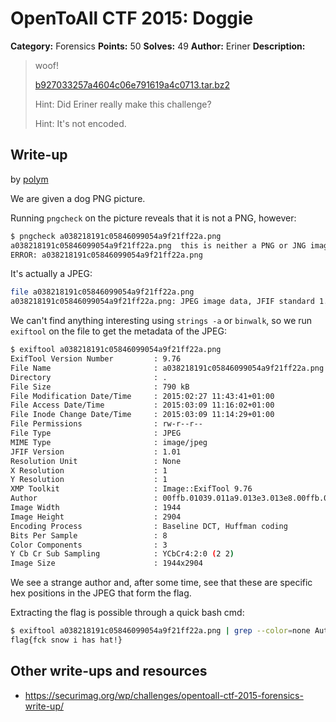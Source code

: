 # OpenToAll CTF 2015: Doggie

**Category:** Forensics
**Points:** 50
**Solves:** 49
**Author:** Eriner
**Description:** 

> woof!
> 
> [b927033257a4604c06e791619a4c0713.tar.bz2](b927033257a4604c06e791619a4c0713.tar.bz2)
>
> Hint: Did Eriner really make this challenge?
>
> Hint: It's not encoded.

## Write-up

by [polym](https://github.com/abpolym)

We are given a dog PNG picture.

Running `pngcheck` on the picture reveals that it is not a PNG, however:

```bash
$ pngcheck a038218191c05846099054a9f21ff22a.png
a038218191c05846099054a9f21ff22a.png  this is neither a PNG or JNG image nor a MNG stream
ERROR: a038218191c05846099054a9f21ff22a.png
```

It's actually a JPEG:

```bash
file a038218191c05846099054a9f21ff22a.png
a038218191c05846099054a9f21ff22a.png: JPEG image data, JFIF standard 1.01
```

We can't find anything interesting using `strings -a` or `binwalk`, so we run `exiftool` on the file to get the metadata of the JPEG:

```bash
$ exiftool a038218191c05846099054a9f21ff22a.png 
ExifTool Version Number         : 9.76
File Name                       : a038218191c05846099054a9f21ff22a.png
Directory                       : .
File Size                       : 790 kB
File Modification Date/Time     : 2015:02:27 11:43:41+01:00
File Access Date/Time           : 2015:03:09 11:16:02+01:00
File Inode Change Date/Time     : 2015:03:09 11:14:29+01:00
File Permissions                : rw-r--r--
File Type                       : JPEG
MIME Type                       : image/jpeg
JFIF Version                    : 1.01
Resolution Unit                 : None
X Resolution                    : 1
Y Resolution                    : 1
XMP Toolkit                     : Image::ExifTool 9.76
Author                          : 00ffb.01039.011a9.013e3.013e8.00ffb.01590.015cb.8a461.8a612.8a6f3.8a8a0.b24ce.b2663.b2751.b2663.a2a23.a2a37.a272d.a2742.6d677.57092.57357.36515.5d538
Image Width                     : 1944
Image Height                    : 2904
Encoding Process                : Baseline DCT, Huffman coding
Bits Per Sample                 : 8
Color Components                : 3
Y Cb Cr Sub Sampling            : YCbCr4:2:0 (2 2)
Image Size                      : 1944x2904
```

We see a strange author and, after some time, see that these are specific hex positions in the JPEG that form the flag.

Extracting the flag is possible through a quick bash cmd:

```bash
$ exiftool a038218191c05846099054a9f21ff22a.png | grep --color=none Author | awk '{print $3}' | sed 's/\.//g' | grep --color=none -o "....." | while read p; do xxd "-s0x$p" -l1 -p a038218191c05846099054a9f21ff22a.png; done | xxd -r -p
flag{fck snow i has hat!}
```

## Other write-ups and resources

* <https://securimag.org/wp/challenges/opentoall-ctf-2015-forensics-write-up/>
